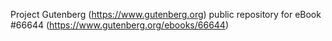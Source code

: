 Project Gutenberg (https://www.gutenberg.org) public repository for
eBook #66644 (https://www.gutenberg.org/ebooks/66644)
